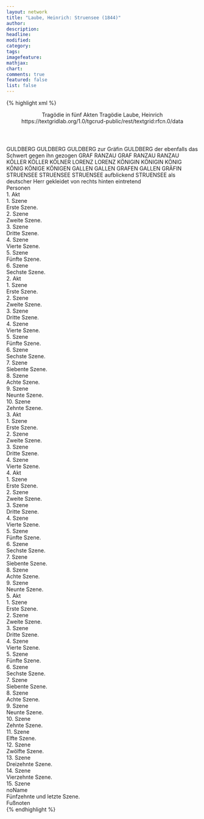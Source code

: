 ```yaml
---
layout: network
title: "Laube, Heinrich: Struensee (1844)"
author:
description:
headline:
modified:
category:
tags:
imagefeature:
mathjax:
chart:
comments: true
featured: false
list: false
---
```

{% highlight xml %}
<?xml-model href="https://raw.githubusercontent.com/DLiNa/project/master/rules/lina.rnc"?><?xml-model href="https://raw.githubusercontent.com/DLiNa/project/master/rules/lina.sch"?>
<play xmlns="http://lina.digital">
  <header>
    <title>Struensee</title>
    <subtitle>Tragödie in fünf Akten</subtitle>
    <genretitle>Tragödie</genretitle>
    <author>Laube, Heinrich</author>
    <date type="print" when="1846"/>
    <date type="premiere" when="1844"/>
    <date type="written"/>
    <source>https://textgridlab.org/1.0/tgcrud-public/rest/textgrid:rfcn.0/data</source>
  </header>
  <personae>
    <character>
      <name>GULDBERG</name>
      <alias xml:id="guldberg">
        <name>GULDBERG</name>
      </alias>
      <alias xml:id="guldberg_zur_gräfin">
        <name>GULDBERG zur Gräfin</name>
      </alias>
      <alias xml:id="guldberg_der_ebenfalls_das_schwert_gegen_ihn_gezogen">
        <name>GULDBERG der ebenfalls das Schwert gegen ihn gezogen</name>
      </alias>
    </character>
    <character>
      <name>GRAF RANZAU</name>
      <alias xml:id="graf_ranzau">
        <name>GRAF RANZAU</name>
      </alias>
      <alias xml:id="ranzau">
        <name>RANZAU</name>
      </alias>
    </character>
    <character>
      <name>KÖLLER</name>
      <alias xml:id="köller">
        <name>KÖLLER</name>
      </alias>
      <alias xml:id="kölner">
        <name>KÖLNER</name>
      </alias>
    </character>
    <character>
      <name>LORENZ</name>
      <alias xml:id="lorenz">
        <name>LORENZ</name>
      </alias>
    </character>
    <character>
      <name>KÖNIGIN</name>
      <alias xml:id="königin">
        <name>KÖNIGIN</name>
      </alias>
    </character>
    <character>
      <name>KÖNIG</name>
      <alias xml:id="könig">
        <name>KÖNIG</name>
      </alias>
      <alias xml:id="könige">
        <name>KÖNIGE</name>
      </alias>
      <alias xml:id="königen">
        <name>KÖNIGEN</name>
      </alias>
    </character>
    <character>
      <name>GALLEN</name>
      <alias xml:id="gallen">
        <name>GALLEN</name>
      </alias>
      <alias xml:id="grafen_gallen">
        <name>GRAFEN GALLEN</name>
      </alias>
      <alias xml:id="gräfin">
        <name>GRÄFIN</name>
      </alias>
    </character>
    <character>
      <name>STRUENSEE</name>
      <alias xml:id="struensee">
        <name>STRUENSEE</name>
      </alias>
      <alias xml:id="struensee_aufblickend">
        <name>STRUENSEE aufblickend</name>
      </alias>
      <alias xml:id="struensee_als_deutscher_herr_gekleidet_von_rechts_hinten_eintretend">
        <name>STRUENSEE als deutscher Herr gekleidet von rechts hinten eintretend</name>
      </alias>
    </character>
  </personae>
  <text>
    <div>
      <head>Personen</head>
    </div>
    <div>
      <head>1. Akt</head>
      <div>
        <head>1. Szene</head>
        <div>
          <head>Erste Szene.</head>
          <sp who="#guldberg">
            <amount n="13" unit="speech_acts"/>
            <amount n="355" unit="words"/>
            <amount n="4" unit="lines"/>
            <amount n="2163" unit="chars"/>
          </sp>
          <sp who="#graf_ranzau">
            <amount n="1" unit="speech_acts"/>
          </sp>
          <sp who="#ranzau">
            <amount n="11" unit="speech_acts"/>
            <amount n="88" unit="words"/>
            <amount n="9" unit="lines"/>
            <amount n="512" unit="chars"/>
          </sp>
        </div>
      </div>
      <div>
        <head>2. Szene</head>
        <div>
          <head>Zweite Szene.</head>
          <sp who="#ranzau">
            <amount n="11" unit="speech_acts"/>
            <amount n="220" unit="words"/>
            <amount n="7" unit="lines"/>
            <amount n="1279" unit="chars"/>
          </sp>
          <sp who="#köller">
            <amount n="10" unit="speech_acts"/>
            <amount n="195" unit="words"/>
            <amount n="2" unit="lines"/>
            <amount n="1217" unit="chars"/>
          </sp>
          <sp who="#guldberg">
            <amount n="3" unit="speech_acts"/>
            <amount n="196" unit="words"/>
            <amount n="1" unit="lines"/>
            <amount n="1135" unit="chars"/>
          </sp>
          <sp who="#lorenz">
            <amount n="1" unit="speech_acts"/>
            <amount n="7" unit="words"/>
            <amount n="1" unit="lines"/>
            <amount n="47" unit="chars"/>
          </sp>
        </div>
      </div>
      <div>
        <head>3. Szene</head>
        <div>
          <head>Dritte Szene.</head>
          <sp who="#königin">
            <amount n="9" unit="speech_acts"/>
            <amount n="255" unit="words"/>
            <amount n="6" unit="lines"/>
            <amount n="1419" unit="chars"/>
          </sp>
          <sp who="#guldberg">
            <amount n="2" unit="speech_acts"/>
            <amount n="47" unit="words"/>
            <amount n="1" unit="lines"/>
            <amount n="293" unit="chars"/>
          </sp>
          <sp who="#grafen_gallen">
            <amount n="1" unit="speech_acts"/>
            <amount n="4" unit="words"/>
            <amount n="1" unit="lines"/>
            <amount n="27" unit="chars"/>
          </sp>
          <sp who="#könig">
            <amount n="5" unit="speech_acts"/>
            <amount n="32" unit="words"/>
            <amount n="5" unit="lines"/>
            <amount n="175" unit="chars"/>
          </sp>
          <sp who="#gallen">
            <amount n="2" unit="speech_acts"/>
            <amount n="19" unit="words"/>
            <amount n="2" unit="lines"/>
            <amount n="103" unit="chars"/>
          </sp>
        </div>
      </div>
      <div>
        <head>4. Szene</head>
        <div>
          <head>Vierte Szene.</head>
          <sp who="#könig">
            <amount n="9" unit="speech_acts"/>
            <amount n="54" unit="words"/>
            <amount n="9" unit="lines"/>
            <amount n="514" unit="chars"/>
          </sp>
          <sp who="#königin">
            <amount n="14" unit="speech_acts"/>
            <amount n="502" unit="words"/>
            <amount n="9" unit="lines"/>
            <amount n="2983" unit="chars"/>
          </sp>
          <sp who="#struensee">
            <amount n="25" unit="speech_acts"/>
            <amount n="689" unit="words"/>
            <amount n="11" unit="lines"/>
            <amount n="3995" unit="chars"/>
          </sp>
          <sp who="#gallen">
            <amount n="7" unit="speech_acts"/>
            <amount n="104" unit="words"/>
            <amount n="5" unit="lines"/>
            <amount n="589" unit="chars"/>
          </sp>
          <sp who="#ranzau">
            <amount n="6" unit="speech_acts"/>
            <amount n="27" unit="words"/>
            <amount n="6" unit="lines"/>
            <amount n="165" unit="chars"/>
          </sp>
          <sp who="#guldberg">
            <amount n="12" unit="speech_acts"/>
            <amount n="248" unit="words"/>
            <amount n="11" unit="lines"/>
            <amount n="1446" unit="chars"/>
          </sp>
          <sp who="#köller">
            <amount n="2" unit="speech_acts"/>
            <amount n="26" unit="words"/>
            <amount n="1" unit="lines"/>
            <amount n="146" unit="chars"/>
          </sp>
          <sp who="#lorenz">
            <amount n="3" unit="speech_acts"/>
            <amount n="11" unit="words"/>
            <amount n="3" unit="lines"/>
            <amount n="56" unit="chars"/>
          </sp>
          <sp who="#graf_ranzau">
            <amount n="1" unit="speech_acts"/>
            <amount n="5" unit="words"/>
            <amount n="1" unit="lines"/>
            <amount n="29" unit="chars"/>
          </sp>
        </div>
      </div>
      <div>
        <head>5. Szene</head>
        <div>
          <head>Fünfte Szene.</head>
          <sp who="#struensee">
            <amount n="33" unit="speech_acts"/>
            <amount n="428" unit="words"/>
            <amount n="27" unit="lines"/>
            <amount n="2483" unit="chars"/>
          </sp>
          <sp who="#ranzau">
            <amount n="31" unit="speech_acts"/>
            <amount n="878" unit="words"/>
            <amount n="15" unit="lines"/>
            <amount n="5236" unit="chars"/>
          </sp>
          <sp who="#könig">
            <amount n="2" unit="speech_acts"/>
            <amount n="4" unit="words"/>
            <amount n="2" unit="lines"/>
            <amount n="26" unit="chars"/>
          </sp>
          <sp who="#guldberg">
            <amount n="2" unit="speech_acts"/>
            <amount n="23" unit="words"/>
            <amount n="2" unit="lines"/>
            <amount n="111" unit="chars"/>
          </sp>
          <sp who="#könige">
            <amount n="1" unit="speech_acts"/>
            <amount n="1" unit="words"/>
            <amount n="1" unit="lines"/>
            <amount n="4" unit="chars"/>
          </sp>
          <sp who="#königen">
            <amount n="1" unit="speech_acts"/>
          </sp>
        </div>
      </div>
      <div>
        <head>6. Szene</head>
        <div>
          <head>Sechste Szene.</head>
          <sp who="#struensee">
            <amount n="7" unit="speech_acts"/>
            <amount n="50" unit="words"/>
            <amount n="7" unit="lines"/>
            <amount n="274" unit="chars"/>
          </sp>
          <sp who="#köller">
            <amount n="4" unit="speech_acts"/>
            <amount n="315" unit="words"/>
            <amount n="1799" unit="chars"/>
          </sp>
          <sp who="#könig">
            <amount n="6" unit="speech_acts"/>
            <amount n="33" unit="words"/>
            <amount n="5" unit="lines"/>
            <amount n="177" unit="chars"/>
          </sp>
          <sp who="#ranzau">
            <amount n="1" unit="speech_acts"/>
            <amount n="1" unit="words"/>
            <amount n="1" unit="lines"/>
            <amount n="10" unit="chars"/>
          </sp>
          <sp who="#guldberg">
            <amount n="3" unit="speech_acts"/>
            <amount n="12" unit="words"/>
            <amount n="3" unit="lines"/>
            <amount n="68" unit="chars"/>
          </sp>
        </div>
      </div>
    </div>
    <div>
      <head>2. Akt</head>
      <div>
        <head>1. Szene</head>
        <div>
          <head>Erste Szene.</head>
          <sp who="#struensee">
            <amount n="4" unit="speech_acts"/>
            <amount n="80" unit="words"/>
            <amount n="2" unit="lines"/>
            <amount n="427" unit="chars"/>
          </sp>
          <sp who="#königin">
            <amount n="1" unit="speech_acts"/>
            <amount n="58" unit="words"/>
            <amount n="319" unit="chars"/>
          </sp>
          <sp who="#gallen">
            <amount n="4" unit="speech_acts"/>
            <amount n="87" unit="words"/>
            <amount n="3" unit="lines"/>
            <amount n="488" unit="chars"/>
          </sp>
        </div>
      </div>
      <div>
        <head>2. Szene</head>
        <div>
          <head>Zweite Szene.</head>
          <sp who="#guldberg">
            <amount n="23" unit="speech_acts"/>
            <amount n="825" unit="words"/>
            <amount n="11" unit="lines"/>
            <amount n="4674" unit="chars"/>
          </sp>
          <sp who="#ranzau">
            <amount n="18" unit="speech_acts"/>
            <amount n="566" unit="words"/>
            <amount n="9" unit="lines"/>
            <amount n="3302" unit="chars"/>
          </sp>
          <sp who="#köller">
            <amount n="14" unit="speech_acts"/>
            <amount n="74" unit="words"/>
            <amount n="14" unit="lines"/>
            <amount n="412" unit="chars"/>
          </sp>
        </div>
      </div>
      <div>
        <head>3. Szene</head>
        <div>
          <head>Dritte Szene.</head>
          <sp who="#könig">
            <amount n="2" unit="speech_acts"/>
            <amount n="222" unit="words"/>
            <amount n="1169" unit="chars"/>
          </sp>
          <sp who="#ranzau">
            <amount n="1" unit="speech_acts"/>
            <amount n="5" unit="words"/>
            <amount n="1" unit="lines"/>
            <amount n="21" unit="chars"/>
          </sp>
        </div>
      </div>
      <div>
        <head>4. Szene</head>
        <div>
          <head>Vierte Szene.</head>
          <sp who="#köller">
            <amount n="12" unit="speech_acts"/>
            <amount n="95" unit="words"/>
            <amount n="11" unit="lines"/>
            <amount n="536" unit="chars"/>
          </sp>
          <sp who="#struensee">
            <amount n="11" unit="speech_acts"/>
            <amount n="100" unit="words"/>
            <amount n="9" unit="lines"/>
            <amount n="563" unit="chars"/>
          </sp>
        </div>
      </div>
      <div>
        <head>5. Szene</head>
        <div>
          <head>Fünfte Szene.</head>
          <sp who="#struensee">
            <amount n="1" unit="speech_acts"/>
            <amount n="67" unit="words"/>
            <amount n="417" unit="chars"/>
          </sp>
        </div>
      </div>
      <div>
        <head>6. Szene</head>
        <div>
          <head>Sechste Szene.</head>
          <sp who="#gallen">
            <amount n="8" unit="speech_acts"/>
            <amount n="118" unit="words"/>
            <amount n="6" unit="lines"/>
            <amount n="680" unit="chars"/>
          </sp>
          <sp who="#struensee">
            <amount n="8" unit="speech_acts"/>
            <amount n="296" unit="words"/>
            <amount n="5" unit="lines"/>
            <amount n="1680" unit="chars"/>
          </sp>
        </div>
      </div>
      <div>
        <head>7. Szene</head>
        <div>
          <head>Siebente Szene.</head>
          <sp who="#königin">
            <amount n="3" unit="speech_acts"/>
            <amount n="42" unit="words"/>
            <amount n="2" unit="lines"/>
            <amount n="243" unit="chars"/>
          </sp>
          <sp who="#struensee">
            <amount n="1" unit="speech_acts"/>
            <amount n="8" unit="words"/>
            <amount n="1" unit="lines"/>
            <amount n="54" unit="chars"/>
          </sp>
          <sp who="#gallen">
            <amount n="2" unit="speech_acts"/>
            <amount n="36" unit="words"/>
            <amount n="1" unit="lines"/>
            <amount n="228" unit="chars"/>
          </sp>
        </div>
      </div>
      <div>
        <head>8. Szene</head>
        <div>
          <head>Achte Szene.</head>
          <sp who="#königin">
            <amount n="17" unit="speech_acts"/>
            <amount n="1089" unit="words"/>
            <amount n="8" unit="lines"/>
            <amount n="6303" unit="chars"/>
          </sp>
          <sp who="#struensee">
            <amount n="16" unit="speech_acts"/>
            <amount n="508" unit="words"/>
            <amount n="9" unit="lines"/>
            <amount n="2747" unit="chars"/>
          </sp>
        </div>
      </div>
      <div>
        <head>9. Szene</head>
        <div>
          <head>Neunte Szene.</head>
          <sp who="#gallen">
            <amount n="7" unit="speech_acts"/>
            <amount n="45" unit="words"/>
            <amount n="6" unit="lines"/>
            <amount n="249" unit="chars"/>
          </sp>
          <sp who="#struensee">
            <amount n="4" unit="speech_acts"/>
            <amount n="37" unit="words"/>
            <amount n="4" unit="lines"/>
            <amount n="174" unit="chars"/>
          </sp>
          <sp who="#königin">
            <amount n="7" unit="speech_acts"/>
            <amount n="161" unit="words"/>
            <amount n="1" unit="lines"/>
            <amount n="894" unit="chars"/>
          </sp>
          <sp who="#struensee_aufblickend">
            <amount n="1" unit="speech_acts"/>
            <amount n="3" unit="words"/>
            <amount n="1" unit="lines"/>
            <amount n="17" unit="chars"/>
          </sp>
        </div>
      </div>
      <div>
        <head>10. Szene</head>
        <div>
          <head>Zehnte Szene.</head>
          <sp who="#königin">
            <amount n="1" unit="speech_acts"/>
            <amount n="17" unit="words"/>
            <amount n="1" unit="lines"/>
            <amount n="95" unit="chars"/>
          </sp>
          <sp who="#könig">
            <amount n="3" unit="speech_acts"/>
            <amount n="55" unit="words"/>
            <amount n="1" unit="lines"/>
            <amount n="330" unit="chars"/>
          </sp>
          <sp who="#guldberg">
            <amount n="3" unit="speech_acts"/>
            <amount n="23" unit="words"/>
            <amount n="3" unit="lines"/>
            <amount n="123" unit="chars"/>
          </sp>
          <sp who="#ranzau">
            <amount n="3" unit="speech_acts"/>
            <amount n="28" unit="words"/>
            <amount n="2" unit="lines"/>
            <amount n="167" unit="chars"/>
          </sp>
          <sp who="#köller">
            <amount n="2" unit="speech_acts"/>
            <amount n="16" unit="words"/>
            <amount n="2" unit="lines"/>
            <amount n="93" unit="chars"/>
          </sp>
          <sp who="#gallen">
            <amount n="1" unit="speech_acts"/>
            <amount n="2" unit="words"/>
            <amount n="1" unit="lines"/>
            <amount n="13" unit="chars"/>
          </sp>
          <sp who="#struensee">
            <amount n="1" unit="speech_acts"/>
            <amount n="7" unit="words"/>
            <amount n="1" unit="lines"/>
            <amount n="39" unit="chars"/>
          </sp>
        </div>
      </div>
    </div>
    <div>
      <head>3. Akt</head>
      <div>
        <head>1. Szene</head>
        <div>
          <head>Erste Szene.</head>
          <sp who="#ranzau">
            <amount n="15" unit="speech_acts"/>
            <amount n="185" unit="words"/>
            <amount n="12" unit="lines"/>
            <amount n="980" unit="chars"/>
          </sp>
          <sp who="#köller">
            <amount n="14" unit="speech_acts"/>
            <amount n="307" unit="words"/>
            <amount n="10" unit="lines"/>
            <amount n="1794" unit="chars"/>
          </sp>
          <sp who="#guldberg">
            <amount n="12" unit="speech_acts"/>
            <amount n="151" unit="words"/>
            <amount n="9" unit="lines"/>
            <amount n="784" unit="chars"/>
          </sp>
        </div>
      </div>
      <div>
        <head>2. Szene</head>
        <div>
          <head>Zweite Szene.</head>
          <sp who="#könig">
            <amount n="7" unit="speech_acts"/>
            <amount n="88" unit="words"/>
            <amount n="5" unit="lines"/>
            <amount n="502" unit="chars"/>
          </sp>
          <sp who="#guldberg">
            <amount n="5" unit="speech_acts"/>
            <amount n="91" unit="words"/>
            <amount n="2" unit="lines"/>
            <amount n="513" unit="chars"/>
          </sp>
          <sp who="#struensee">
            <amount n="9" unit="speech_acts"/>
            <amount n="297" unit="words"/>
            <amount n="5" unit="lines"/>
            <amount n="1636" unit="chars"/>
          </sp>
          <sp who="#köller">
            <amount n="3" unit="speech_acts"/>
            <amount n="62" unit="words"/>
            <amount n="2" unit="lines"/>
            <amount n="344" unit="chars"/>
          </sp>
          <sp who="#ranzau">
            <amount n="1" unit="speech_acts"/>
            <amount n="11" unit="words"/>
            <amount n="1" unit="lines"/>
            <amount n="54" unit="chars"/>
          </sp>
          <sp who="#lorenz">
            <amount n="4" unit="speech_acts"/>
            <amount n="50" unit="words"/>
            <amount n="4" unit="lines"/>
            <amount n="266" unit="chars"/>
          </sp>
        </div>
      </div>
      <div>
        <head>3. Szene</head>
        <div>
          <head>Dritte Szene.</head>
          <sp who="#struensee">
            <amount n="6" unit="speech_acts"/>
            <amount n="21" unit="words"/>
            <amount n="6" unit="lines"/>
            <amount n="104" unit="chars"/>
          </sp>
          <sp who="#guldberg">
            <amount n="2" unit="speech_acts"/>
            <amount n="8" unit="words"/>
            <amount n="2" unit="lines"/>
            <amount n="54" unit="chars"/>
          </sp>
          <sp who="#gallen">
            <amount n="4" unit="speech_acts"/>
            <amount n="218" unit="words"/>
            <amount n="1" unit="lines"/>
            <amount n="1324" unit="chars"/>
          </sp>
          <sp who="#könig">
            <amount n="1" unit="speech_acts"/>
            <amount n="13" unit="words"/>
            <amount n="1" unit="lines"/>
            <amount n="74" unit="chars"/>
          </sp>
          <sp who="#ranzau">
            <amount n="1" unit="speech_acts"/>
            <amount n="3" unit="words"/>
            <amount n="1" unit="lines"/>
            <amount n="14" unit="chars"/>
          </sp>
          <sp who="#köller">
            <amount n="1" unit="speech_acts"/>
            <amount n="18" unit="words"/>
            <amount n="1" unit="lines"/>
            <amount n="98" unit="chars"/>
          </sp>
        </div>
      </div>
      <div>
        <head>4. Szene</head>
        <div>
          <head>Vierte Szene.</head>
          <sp who="#könig">
            <amount n="16" unit="speech_acts"/>
            <amount n="208" unit="words"/>
            <amount n="10" unit="lines"/>
            <amount n="1118" unit="chars"/>
          </sp>
          <sp who="#königin">
            <amount n="20" unit="speech_acts"/>
            <amount n="282" unit="words"/>
            <amount n="12" unit="lines"/>
            <amount n="1568" unit="chars"/>
          </sp>
          <sp who="#gallen">
            <amount n="5" unit="speech_acts"/>
            <amount n="29" unit="words"/>
            <amount n="5" unit="lines"/>
            <amount n="134" unit="chars"/>
          </sp>
          <sp who="#lorenz">
            <amount n="3" unit="speech_acts"/>
            <amount n="37" unit="words"/>
            <amount n="3" unit="lines"/>
            <amount n="219" unit="chars"/>
          </sp>
          <sp who="#struensee">
            <amount n="15" unit="speech_acts"/>
            <amount n="632" unit="words"/>
            <amount n="5" unit="lines"/>
            <amount n="3376" unit="chars"/>
          </sp>
          <sp who="#guldberg">
            <amount n="10" unit="speech_acts"/>
            <amount n="152" unit="words"/>
            <amount n="7" unit="lines"/>
            <amount n="849" unit="chars"/>
          </sp>
          <sp who="#ranzau">
            <amount n="8" unit="speech_acts"/>
            <amount n="44" unit="words"/>
            <amount n="7" unit="lines"/>
            <amount n="251" unit="chars"/>
          </sp>
          <sp who="#guldberg_zur_gräfin">
            <amount n="1" unit="speech_acts"/>
            <amount n="7" unit="words"/>
            <amount n="1" unit="lines"/>
            <amount n="32" unit="chars"/>
          </sp>
          <sp who="#köller">
            <amount n="5" unit="speech_acts"/>
            <amount n="64" unit="words"/>
            <amount n="4" unit="lines"/>
            <amount n="352" unit="chars"/>
          </sp>
        </div>
      </div>
    </div>
    <div>
      <head>4. Akt</head>
      <div>
        <head>1. Szene</head>
        <div>
          <head>Erste Szene.</head>
          <sp who="#ranzau">
            <amount n="1" unit="speech_acts"/>
            <amount n="185" unit="words"/>
            <amount n="1051" unit="chars"/>
          </sp>
        </div>
      </div>
      <div>
        <head>2. Szene</head>
        <div>
          <head>Zweite Szene.</head>
          <sp who="#köller">
            <amount n="10" unit="speech_acts"/>
            <amount n="214" unit="words"/>
            <amount n="4" unit="lines"/>
            <amount n="1214" unit="chars"/>
          </sp>
          <sp who="#ranzau">
            <amount n="10" unit="speech_acts"/>
            <amount n="107" unit="words"/>
            <amount n="8" unit="lines"/>
            <amount n="601" unit="chars"/>
          </sp>
        </div>
      </div>
      <div>
        <head>3. Szene</head>
        <div>
          <head>Dritte Szene.</head>
          <sp who="#köller">
            <amount n="6" unit="speech_acts"/>
            <amount n="75" unit="words"/>
            <amount n="5" unit="lines"/>
            <amount n="413" unit="chars"/>
          </sp>
          <sp who="#ranzau">
            <amount n="5" unit="speech_acts"/>
            <amount n="25" unit="words"/>
            <amount n="5" unit="lines"/>
            <amount n="139" unit="chars"/>
          </sp>
          <sp who="#guldberg">
            <amount n="6" unit="speech_acts"/>
            <amount n="587" unit="words"/>
            <amount n="2" unit="lines"/>
            <amount n="3261" unit="chars"/>
          </sp>
        </div>
      </div>
      <div>
        <head>4. Szene</head>
        <div>
          <head>Vierte Szene.</head>
          <sp who="#ranzau">
            <amount n="3" unit="speech_acts"/>
            <amount n="11" unit="words"/>
            <amount n="3" unit="lines"/>
            <amount n="63" unit="chars"/>
          </sp>
          <sp who="#köller">
            <amount n="1" unit="speech_acts"/>
            <amount n="2" unit="words"/>
            <amount n="1" unit="lines"/>
            <amount n="11" unit="chars"/>
          </sp>
          <sp who="#guldberg">
            <amount n="11" unit="speech_acts"/>
            <amount n="116" unit="words"/>
            <amount n="9" unit="lines"/>
            <amount n="605" unit="chars"/>
          </sp>
          <sp who="#lorenz">
            <amount n="11" unit="speech_acts"/>
            <amount n="270" unit="words"/>
            <amount n="7" unit="lines"/>
            <amount n="1518" unit="chars"/>
          </sp>
        </div>
      </div>
      <div>
        <head>5. Szene</head>
        <div>
          <head>Fünfte Szene.</head>
          <sp who="#ranzau">
            <amount n="5" unit="speech_acts"/>
            <amount n="43" unit="words"/>
            <amount n="5" unit="lines"/>
            <amount n="226" unit="chars"/>
          </sp>
          <sp who="#guldberg">
            <amount n="12" unit="speech_acts"/>
            <amount n="604" unit="words"/>
            <amount n="4" unit="lines"/>
            <amount n="3241" unit="chars"/>
          </sp>
          <sp who="#köller">
            <amount n="10" unit="speech_acts"/>
            <amount n="64" unit="words"/>
            <amount n="10" unit="lines"/>
            <amount n="337" unit="chars"/>
          </sp>
        </div>
      </div>
      <div>
        <head>6. Szene</head>
        <div>
          <head>Sechste Szene.</head>
          <sp who="#guldberg">
            <amount n="22" unit="speech_acts"/>
            <amount n="777" unit="words"/>
            <amount n="6" unit="lines"/>
            <amount n="4283" unit="chars"/>
          </sp>
          <sp who="#gallen">
            <amount n="20" unit="speech_acts"/>
            <amount n="128" unit="words"/>
            <amount n="20" unit="lines"/>
            <amount n="676" unit="chars"/>
          </sp>
          <sp who="#lorenz">
            <amount n="1" unit="speech_acts"/>
            <amount n="20" unit="words"/>
            <amount n="101" unit="chars"/>
          </sp>
        </div>
      </div>
      <div>
        <head>7. Szene</head>
        <div>
          <head>Siebente Szene.</head>
          <sp who="#gallen">
            <amount n="18" unit="speech_acts"/>
            <amount n="193" unit="words"/>
            <amount n="15" unit="lines"/>
            <amount n="1039" unit="chars"/>
          </sp>
          <sp who="#struensee">
            <amount n="18" unit="speech_acts"/>
            <amount n="1070" unit="words"/>
            <amount n="3" unit="lines"/>
            <amount n="6090" unit="chars"/>
          </sp>
        </div>
      </div>
      <div>
        <head>8. Szene</head>
        <div>
          <head>Achte Szene.</head>
          <sp who="#gallen">
            <amount n="2" unit="speech_acts"/>
            <amount n="9" unit="words"/>
            <amount n="2" unit="lines"/>
            <amount n="42" unit="chars"/>
          </sp>
          <sp who="#königin">
            <amount n="1" unit="speech_acts"/>
            <amount n="44" unit="words"/>
            <amount n="234" unit="chars"/>
          </sp>
        </div>
      </div>
      <div>
        <head>9. Szene</head>
        <div>
          <head>Neunte Szene.</head>
          <sp who="#königin">
            <amount n="2" unit="speech_acts"/>
            <amount n="7" unit="words"/>
            <amount n="2" unit="lines"/>
            <amount n="38" unit="chars"/>
          </sp>
          <sp who="#struensee">
            <amount n="3" unit="speech_acts"/>
            <amount n="64" unit="words"/>
            <amount n="1" unit="lines"/>
            <amount n="317" unit="chars"/>
          </sp>
          <sp who="#guldberg">
            <amount n="3" unit="speech_acts"/>
            <amount n="37" unit="words"/>
            <amount n="2" unit="lines"/>
            <amount n="210" unit="chars"/>
          </sp>
          <sp who="#gallen">
            <amount n="1" unit="speech_acts"/>
            <amount n="1" unit="words"/>
            <amount n="1" unit="lines"/>
            <amount n="10" unit="chars"/>
          </sp>
          <sp who="#könig">
            <amount n="1" unit="speech_acts"/>
          </sp>
        </div>
      </div>
    </div>
    <div>
      <head>5. Akt</head>
      <div>
        <head>1. Szene</head>
        <div>
          <head>Erste Szene.</head>
          <sp who="#guldberg">
            <amount n="23" unit="speech_acts"/>
            <amount n="634" unit="words"/>
            <amount n="14" unit="lines"/>
            <amount n="3451" unit="chars"/>
          </sp>
          <sp who="#köller">
            <amount n="23" unit="speech_acts"/>
            <amount n="276" unit="words"/>
            <amount n="17" unit="lines"/>
            <amount n="1590" unit="chars"/>
          </sp>
        </div>
      </div>
      <div>
        <head>2. Szene</head>
        <div>
          <head>Zweite Szene.</head>
          <sp who="#gräfin">
            <amount n="1" unit="speech_acts"/>
            <amount n="32" unit="words"/>
            <amount n="178" unit="chars"/>
          </sp>
          <sp who="#guldberg">
            <amount n="8" unit="speech_acts"/>
            <amount n="61" unit="words"/>
            <amount n="7" unit="lines"/>
            <amount n="354" unit="chars"/>
          </sp>
          <sp who="#köller">
            <amount n="4" unit="speech_acts"/>
            <amount n="32" unit="words"/>
            <amount n="4" unit="lines"/>
            <amount n="165" unit="chars"/>
          </sp>
          <sp who="#gallen">
            <amount n="4" unit="speech_acts"/>
            <amount n="106" unit="words"/>
            <amount n="2" unit="lines"/>
            <amount n="577" unit="chars"/>
          </sp>
        </div>
      </div>
      <div>
        <head>3. Szene</head>
        <div>
          <head>Dritte Szene.</head>
          <sp who="#königin">
            <amount n="9" unit="speech_acts"/>
            <amount n="67" unit="words"/>
            <amount n="7" unit="lines"/>
            <amount n="366" unit="chars"/>
          </sp>
          <sp who="#ranzau">
            <amount n="12" unit="speech_acts"/>
            <amount n="381" unit="words"/>
            <amount n="7" unit="lines"/>
            <amount n="2116" unit="chars"/>
          </sp>
          <sp who="#struensee_als_deutscher_herr_gekleidet_von_rechts_hinten_eintretend">
            <amount n="1" unit="speech_acts"/>
            <amount n="9" unit="words"/>
            <amount n="1" unit="lines"/>
            <amount n="41" unit="chars"/>
          </sp>
          <sp who="#struensee">
            <amount n="5" unit="speech_acts"/>
            <amount n="231" unit="words"/>
            <amount n="1" unit="lines"/>
            <amount n="1389" unit="chars"/>
          </sp>
        </div>
      </div>
      <div>
        <head>4. Szene</head>
        <div>
          <head>Vierte Szene.</head>
          <sp who="#struensee">
            <amount n="2" unit="speech_acts"/>
            <amount n="9" unit="words"/>
            <amount n="2" unit="lines"/>
            <amount n="52" unit="chars"/>
          </sp>
          <sp who="#königin">
            <amount n="2" unit="speech_acts"/>
            <amount n="130" unit="words"/>
            <amount n="1" unit="lines"/>
            <amount n="711" unit="chars"/>
          </sp>
        </div>
      </div>
      <div>
        <head>5. Szene</head>
        <div>
          <head>Fünfte Szene.</head>
          <sp who="#struensee">
            <amount n="1" unit="speech_acts"/>
            <amount n="279" unit="words"/>
            <amount n="1618" unit="chars"/>
          </sp>
        </div>
      </div>
      <div>
        <head>6. Szene</head>
        <div>
          <head>Sechste Szene.</head>
          <sp who="#struensee">
            <amount n="3" unit="speech_acts"/>
            <amount n="154" unit="words"/>
            <amount n="2" unit="lines"/>
            <amount n="842" unit="chars"/>
          </sp>
          <sp who="#gallen">
            <amount n="2" unit="speech_acts"/>
            <amount n="3" unit="words"/>
            <amount n="1" unit="lines"/>
            <amount n="10" unit="chars"/>
          </sp>
          <sp who="#könig">
            <amount n="2" unit="speech_acts"/>
            <amount n="48" unit="words"/>
            <amount n="1" unit="lines"/>
            <amount n="271" unit="chars"/>
          </sp>
          <sp who="#guldberg">
            <amount n="1" unit="speech_acts"/>
            <amount n="13" unit="words"/>
            <amount n="1" unit="lines"/>
            <amount n="66" unit="chars"/>
          </sp>
        </div>
      </div>
      <div>
        <head>7. Szene</head>
        <div>
          <head>Siebente Szene.</head>
          <sp who="#guldberg">
            <amount n="1" unit="speech_acts"/>
          </sp>
          <sp who="#struensee">
            <amount n="3" unit="speech_acts"/>
            <amount n="27" unit="words"/>
            <amount n="3" unit="lines"/>
            <amount n="149" unit="chars"/>
          </sp>
          <sp who="#gallen">
            <amount n="2" unit="speech_acts"/>
            <amount n="33" unit="words"/>
            <amount n="2" unit="lines"/>
            <amount n="178" unit="chars"/>
          </sp>
          <sp who="#ranzau">
            <amount n="1" unit="speech_acts"/>
            <amount n="46" unit="words"/>
            <amount n="237" unit="chars"/>
          </sp>
        </div>
      </div>
      <div>
        <head>8. Szene</head>
        <div>
          <head>Achte Szene.</head>
          <sp who="#lorenz">
            <amount n="7" unit="speech_acts"/>
            <amount n="127" unit="words"/>
            <amount n="5" unit="lines"/>
            <amount n="726" unit="chars"/>
          </sp>
          <sp who="#guldberg">
            <amount n="1" unit="speech_acts"/>
            <amount n="32" unit="words"/>
            <amount n="165" unit="chars"/>
          </sp>
          <sp who="#struensee">
            <amount n="6" unit="speech_acts"/>
            <amount n="262" unit="words"/>
            <amount n="3" unit="lines"/>
            <amount n="1484" unit="chars"/>
          </sp>
          <sp who="#ranzau">
            <amount n="2" unit="speech_acts"/>
            <amount n="17" unit="words"/>
            <amount n="2" unit="lines"/>
            <amount n="98" unit="chars"/>
          </sp>
          <sp who="#gallen">
            <amount n="5" unit="speech_acts"/>
            <amount n="47" unit="words"/>
            <amount n="5" unit="lines"/>
            <amount n="239" unit="chars"/>
          </sp>
        </div>
      </div>
      <div>
        <head>9. Szene</head>
        <div>
          <head>Neunte Szene.</head>
          <sp who="#guldberg">
            <amount n="7" unit="speech_acts"/>
            <amount n="217" unit="words"/>
            <amount n="4" unit="lines"/>
            <amount n="1247" unit="chars"/>
          </sp>
          <sp who="#gallen">
            <amount n="1" unit="speech_acts"/>
            <amount n="15" unit="words"/>
            <amount n="1" unit="lines"/>
            <amount n="80" unit="chars"/>
          </sp>
          <sp who="#ranzau">
            <amount n="4" unit="speech_acts"/>
            <amount n="16" unit="words"/>
            <amount n="4" unit="lines"/>
            <amount n="101" unit="chars"/>
          </sp>
          <sp who="#köller">
            <amount n="1" unit="speech_acts"/>
            <amount n="8" unit="words"/>
            <amount n="1" unit="lines"/>
            <amount n="50" unit="chars"/>
          </sp>
        </div>
      </div>
      <div>
        <head>10. Szene</head>
        <div>
          <head>Zehnte Szene.</head>
          <sp who="#guldberg">
            <amount n="8" unit="speech_acts"/>
            <amount n="154" unit="words"/>
            <amount n="5" unit="lines"/>
            <amount n="868" unit="chars"/>
          </sp>
          <sp who="#köller">
            <amount n="7" unit="speech_acts"/>
            <amount n="253" unit="words"/>
            <amount n="4" unit="lines"/>
            <amount n="1442" unit="chars"/>
          </sp>
          <sp who="#kölner">
            <amount n="1" unit="speech_acts"/>
            <amount n="6" unit="words"/>
            <amount n="1" unit="lines"/>
            <amount n="27" unit="chars"/>
          </sp>
        </div>
      </div>
      <div>
        <head>11. Szene</head>
        <div>
          <head>Elfte Szene.</head>
          <sp who="#königin">
            <amount n="24" unit="speech_acts"/>
            <amount n="413" unit="words"/>
            <amount n="15" unit="lines"/>
            <amount n="2255" unit="chars"/>
          </sp>
          <sp who="#ranzau">
            <amount n="5" unit="speech_acts"/>
            <amount n="57" unit="words"/>
            <amount n="4" unit="lines"/>
            <amount n="323" unit="chars"/>
          </sp>
          <sp who="#guldberg">
            <amount n="21" unit="speech_acts"/>
            <amount n="489" unit="words"/>
            <amount n="6" unit="lines"/>
            <amount n="2730" unit="chars"/>
          </sp>
        </div>
      </div>
      <div>
        <head>12. Szene</head>
        <div>
          <head>Zwölfte Szene.</head>
          <sp who="#struensee">
            <amount n="7" unit="speech_acts"/>
            <amount n="57" unit="words"/>
            <amount n="6" unit="lines"/>
            <amount n="315" unit="chars"/>
          </sp>
          <sp who="#guldberg_der_ebenfalls_das_schwert_gegen_ihn_gezogen">
            <amount n="1" unit="speech_acts"/>
            <amount n="5" unit="words"/>
            <amount n="1" unit="lines"/>
            <amount n="32" unit="chars"/>
          </sp>
          <sp who="#köller">
            <amount n="1" unit="speech_acts"/>
            <amount n="47" unit="words"/>
            <amount n="289" unit="chars"/>
          </sp>
          <sp who="#ranzau">
            <amount n="1" unit="speech_acts"/>
            <amount n="12" unit="words"/>
            <amount n="1" unit="lines"/>
            <amount n="61" unit="chars"/>
          </sp>
          <sp who="#guldberg">
            <amount n="3" unit="speech_acts"/>
            <amount n="53" unit="words"/>
            <amount n="2" unit="lines"/>
            <amount n="247" unit="chars"/>
          </sp>
          <sp who="#königin">
            <amount n="7" unit="speech_acts"/>
            <amount n="172" unit="words"/>
            <amount n="4" unit="lines"/>
            <amount n="925" unit="chars"/>
          </sp>
        </div>
      </div>
      <div>
        <head>13. Szene</head>
        <div>
          <head>Dreizehnte Szene.</head>
          <sp who="#guldberg">
            <amount n="3" unit="speech_acts"/>
            <amount n="17" unit="words"/>
            <amount n="3" unit="lines"/>
            <amount n="93" unit="chars"/>
          </sp>
          <sp who="#struensee">
            <amount n="2" unit="speech_acts"/>
            <amount n="138" unit="words"/>
            <amount n="1" unit="lines"/>
            <amount n="761" unit="chars"/>
          </sp>
        </div>
      </div>
      <div>
        <head>14. Szene</head>
        <div>
          <head>Vierzehnte Szene.</head>
          <sp who="#struensee">
            <amount n="1" unit="speech_acts"/>
            <amount n="86" unit="words"/>
            <amount n="481" unit="chars"/>
          </sp>
        </div>
      </div>
      <div>
        <head>15. Szene</head>
        <div>
          <head>noName</head>
          <div>
            <head>Fünfzehnte und letzte Szene.</head>
            <sp who="#gallen">
              <amount n="1" unit="speech_acts"/>
              <amount n="9" unit="words"/>
              <amount n="1" unit="lines"/>
              <amount n="48" unit="chars"/>
            </sp>
            <sp who="#könig">
              <amount n="1" unit="speech_acts"/>
              <amount n="18" unit="words"/>
              <amount n="102" unit="chars"/>
            </sp>
          </div>
          <div>
            <head>Fußnoten</head>
          </div>
        </div>
      </div>
    </div>
  </text>
</play>
{% endhighlight %}